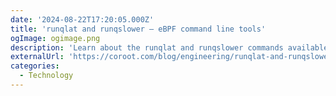 ```yaml
---
date: '2024-08-22T17:20:05.000Z'
title: '‍runqlat and runqslower – eBPF command line tools'
ogImage: ogimage.png
description: 'Learn about the runqlat and runqslower commands available in both BCC and bpftrace tool collections'
externalUrl: 'https://coroot.com/blog/engineering/runqlat-and-runqslower-ebpf-command-line-tools/'
categories:
  - Technology
---
```

